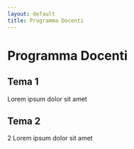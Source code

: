 ```yaml
---
layout: default
title: Programma Docenti
---
```


# Programma Docenti

## Tema 1

Lorem ipsum dolor sit amet


## Tema 2

2 Lorem ipsum dolor sit amet